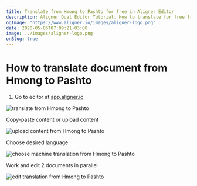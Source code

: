 ```yaml
---
title: Translate from Hmong to Pashto for free in Aligner Editor
description: Aligner Dual Editor Tutorial. How to translate for free from Hmong to Pashto. Aligner is multilingual document management platform. 
ogImage: "https://www.aligner.io/images/aligner-logo.png"
date: 2020-05-06T07:09:21+03:00
image: ../images/aligner-logo.png
onBlog: true
---
```


# How to translate document from Hmong to Pashto

1. Go to editor at [app.aligner.io](https://app.aligner.io "Aligner App web page")

![translate from Hmong to Pashto](../aligner-blank-editor.png "translate from Hmong to Pashto")

Copy-paste content or upload content

![upload content from Hmong to Pashto](../aligner-uploaded-document.png "upload content from Hmong to Pashto")

Choose desired language

![choose machine translation from Hmong to Pashto](../aligner-language-dropdown.png "choose machine translation from Hmong to Pashto")

Work and edit 2 documents in parallel

![edit translation from Hmong to Pashto](../aligner-double-sitded-editor.png "edit translation from Hmong to Pashto")

